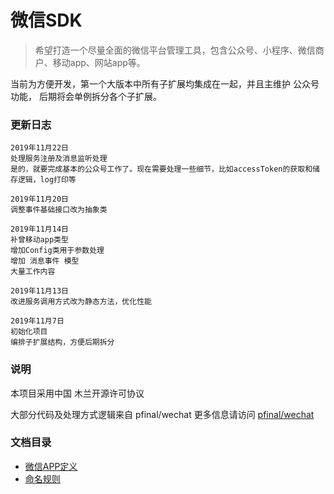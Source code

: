 微信SDK
===
>希望打造一个尽量全面的微信平台管理工具，包含公众号、小程序、微信商户、移动app、网站app等。


当前为方便开发，第一个大版本中所有子扩展均集成在一起，并且主维护 公众号 功能， 后期将会单例拆分各个子扩展。


### 更新日志

    2019年11月22日
    处理服务注册及消息监听处理
    是的，就要完成基本的公众号工作了。现在需要处理一些细节，比如accessToken的获取和储存逻辑，log打印等

    2019年11月20日
    调整事件基础接口改为抽象类

    2019年11月14日
    补曾移动app类型
    增加Config类用于参数处理
    增加 消息事件 模型
    大量工作内容
    
    2019年11月13日
    改进服务调用方式改为静态方法，优化性能
    
    2019年11月7日
    初始化项目
    编排子扩展结构，方便后期拆分

### 说明 
本项目采用中国 木兰开源许可协议 

大部分代码及处理方式逻辑来自 pfinal/wechat 更多信息请访问 [pfinal/wechat](https://github.com/pfinal/wechat)


### 文档目录
* [微信APP定义](/doc/AppType.md)
* [命名规则](/doc/NamingRules.md)